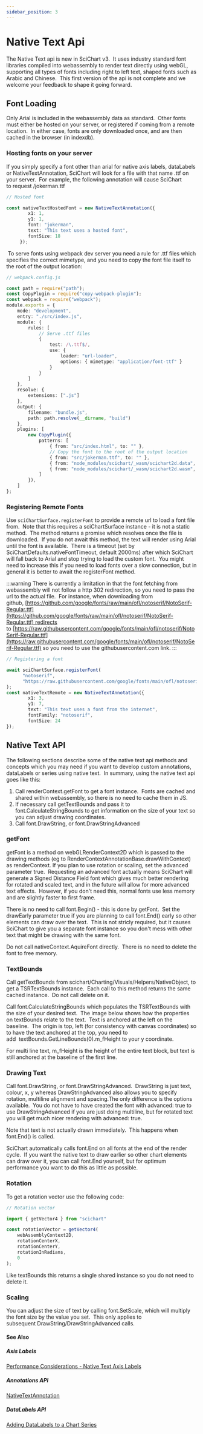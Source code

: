 ```yaml
---
sidebar_position: 3
---
```


# Native Text Api

The Native Text api is new in SciChart v3.  It uses industry standard font libraries compiled into webassembly to render text directly using webGL, supporting all types of fonts including right to left text, shaped fonts such as Arabic and Chinese.  This first version of the api is not complete and we welcome your feedback to shape it going forward.

Font Loading
------------

Only Arial is included in the webassembly data as standard.  Other fonts must either be hosted on your server, or registered if coming from a remote location.  In either case, fonts are only downloaded once, and are then cached in the browser (in indexdb).

### Hosting fonts on your server

If you simply specify a font other than arial for native axis labels, dataLabels or NativeTextAnnotation, SciChart will look for a file with that name .ttf on your server.  For example, the following annotation will cause SciChart to request /jokerman.ttf

```ts
// Hosted font

const nativeTextHostedFont = new NativeTextAnnotation({
        x1: 1,
        y1: 1,
        font: "jokerman",
        text: "This text uses a hosted font",
        fontSize: 18
     });
```

 To serve fonts using webpack dev server you need a rule for .ttf files which specifies the correct mimetype, and you need to copy the font file itself to the root of the output location:

```ts
// webpack.config.js

const path = require("path");
const CopyPlugin = require("copy-webpack-plugin");
const webpack = require("webpack");
module.exports = {
    mode: "development",
    entry: "./src/index.js",
    module: {
        rules: [
            // Serve .ttf files
            {
                test: /\.ttf$/,
                use: {
                    loader: "url-loader",
                    options: { mimetype: "application/font-ttf" }
                }
            }
        ]
    },
    resolve: {
        extensions: [".js"]
    },
    output: {
        filename: "bundle.js",
        path: path.resolve(__dirname, "build")
    },
    plugins: [
        new CopyPlugin({
            patterns: [
                { from: "src/index.html", to: "" },
                // Copy the font to the root of the output location
                { from: "src/jokerman.ttf", to: "" },
                { from: "node_modules/scichart/_wasm/scichart2d.data", to: "" },
                { from: "node_modules/scichart/_wasm/scichart2d.wasm", to: "" }
            ]
        }),
    ]
};
```

### Registering Remote Fonts

Use ```sciChartSurface.registerFont``` to provide a remote url to load a font file from.  Note that this requires a sciChartSurface instance - it is not a static method.  The method returns a promise which resolves once the file is downloaded.  If you do not await this method, the text will render using Arial until the font is available.  There is a timeout (set by SciChartDefaults.nativeFontTimeout, default 2000ms) after which SciChart will fall back to Arial and stop trying to load the custom font.  You might need to increase this if you need to load fonts over a slow connection, but in general it is better to await the registerFont method.

:::warning
There is currently a limitation in that the font fetching from webassembly will not follow a http 302 redirection, so you need to pass the url to the actual file.  For instance, when downloading from github, [https://github.com/google/fonts/raw/main/ofl/notoserif/NotoSerif-Regular.ttf](https://github.com/google/fonts/raw/main/ofl/notoserif/NotoSerif-Regular.ttf) redirects to [https://raw.githubusercontent.com/google/fonts/main/ofl/notoserif/NotoSerif-Regular.ttf](https://raw.githubusercontent.com/google/fonts/main/ofl/notoserif/NotoSerif-Regular.ttf) so you need to use the githubusercontent.com link.
:::

```ts
// Registering a font

await sciChartSurface.registerFont(
      "notoserif",
      "https://raw.githubusercontent.com/google/fonts/main/ofl/notoserif/NotoSerif-Regular.ttf"
);
const nativeTextRemote = new NativeTextAnnotation({
        x1: 3,
        y1: 7,
        text: "This text uses a font from the internet",
        fontFamily: "notoserif",
        fontSize: 24
});
```

Native Text API
---------------

The following sections describe some of the native text api methods and concepts which you may need if you want to develop custom annotations, dataLabels or series using native text.  In summary, using the native text api goes like this:

1.  Call renderContext.getFont to get a font instance.  Fonts are cached and shared within webassembly, so there is no need to cache them in JS.
2.  If necessary call getTextBounds and pass it to font.CalculateStringBounds to get information on the size of your text so you can adjust drawing coordinates.
3.  Call font.DrawString, or font.DrawStringAdvanced

### getFont

getFont is a method on webGLRenderContext2D which is passed to the drawing methods (eg to RenderContextAnnotationBase.drawWithContext) as renderContext. If you plan to use rotation or scaling, set the advanced parameter true.  Requesting an advanced font actually means SciChart will generate a Signed Distance Field font which gives much better rendering for rotated and scaled text, and in the future will allow for more advanced text effects.  However, if you don't need this, normal fonts use less memory and are slightly faster to first frame. 

There is no need to call font.Begin() - this is done by getFont.  Set the drawEarly parameter true if you are planning to call font.End() early so other elements can draw over the text.  This is not stricly required, but it causes SciChart to give you a separate font instance so you don't mess with other text that might be drawing with the same font.

Do not call nativeContext.AquireFont directly.  There is no need to delete the font to free memory.

### TextBounds

Call getTextBounds from scichart/Charting/Visuals/Helpers/NativeObject, to get a TSRTextBounds instance.  Each call to this method returns the same cached instance.  Do not call delete on it.

Call font.CalculateStringBounds which populates the TSRTextBounds with the size of your desired text.  The image below shows how the properties on textBounds relate to the text.  Text is anchored at the left on the baseline.  The origin is top, left (for consistency with canvas coordinates) so to have the text anchored at the top, you need to add  textBounds.GetLineBounds(0).m\_fHeight to your y coordinate.

<CenteredImageWrapper
    src="/images/textBounds.png"
/>

For multi line text, m\_fHeight is the height of the entire text block, but text is still anchored at the baseline of the first line.

### Drawing Text

Call font.DrawString, or font.DrawStringAdvanced.  DrawString is just text, colour, x, y whereas DrawStringAdvanced also allows you to specify rotation, multiline alignment and spacing.The only difference is the options available.  You do not have to have created the font with advanced: true to use DrawStringAdvanced if you are just doing multiline, but for rotated text you will get much nicer rendering with advanced: true.

Note that text is not actually drawn immediately.  This happens when font.End() is called. 

SciChart automatically calls font.End on all fonts at the end of the render cycle.  If you want the native text to draw earlier so other chart elements can draw over it, you can call font.End yourself, but for optimum performance you want to do this as little as possible.

### Rotation

To get a rotation vector use the following code:

```ts
// Rotation vector

import { getVector4 } from "scichart"

const rotationVector = getVector4(
    webAssemblyContext2D,
    rotationCenterX,
    rotationCenterY,
    rotationInRadians,
    0
);
```

Like textBounds this returns a single shared instance so you do not need to delete it.

### Scaling

You can adjust the size of text by calling font.SetScale, which will multiply the font size by the value you set.  This only applies to subsequent DrawString/DrawStringAdvanced calls.

#### See Also

##### Axis Labels

[Performance Considerations - Native Text Axis Labels](/docs/2d-charts/axis-api/axis-labels/performance-considerations-native-text-axis-abels/index.md)

##### Annotations API

[NativeTextAnnotation](/docs/2d-charts/annotations-api/native-text-annotation/index.md)

##### DataLabels API

[Adding DataLabels to a Chart Series](/docs/2d-charts/chart-types/data-point-labels/data-labels-api-overview/index.md)